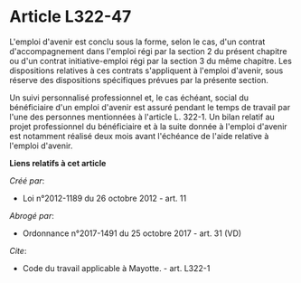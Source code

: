 # Article L322-47

L'emploi d'avenir est conclu sous la forme, selon le cas, d'un contrat d'accompagnement dans l'emploi régi par la section 2
du présent chapitre ou d'un contrat initiative-emploi régi par la section 3 du même chapitre. Les dispositions relatives à
ces contrats s'appliquent à l'emploi d'avenir, sous réserve des dispositions spécifiques prévues par la présente section. 

Un suivi personnalisé professionnel et, le cas échéant, social du bénéficiaire d'un emploi d'avenir est assuré pendant le
temps de travail par l'une des personnes mentionnées à l'article L. 322-1. Un bilan relatif au projet professionnel du
bénéficiaire et à la suite donnée à l'emploi d'avenir est notamment réalisé deux mois avant l'échéance de l'aide relative à
l'emploi d'avenir.

**Liens relatifs à cet article**

_Créé par_:

  - Loi n°2012-1189 du 26 octobre 2012 - art. 11

_Abrogé par_:

  - Ordonnance n°2017-1491 du 25 octobre 2017 - art. 31 (VD)

_Cite_:

  - Code du travail applicable à Mayotte. - art. L322-1
